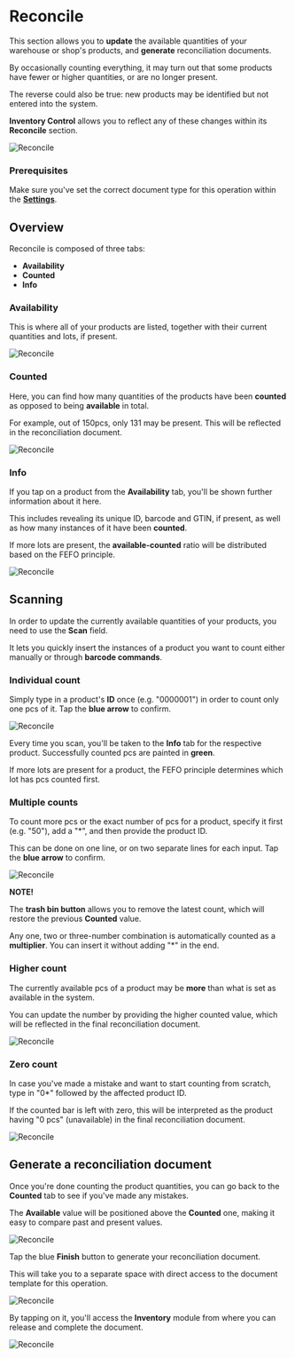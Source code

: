 # Reconcile

This section allows you to **update** the available quantities of your warehouse or shop's products, and **generate** reconciliation documents.

By occasionally counting everything, it may turn out that some products have fewer or higher quantities, or are no longer present.

The reverse could also be true: new products may be identified but not entered into the system.

**Inventory Control** allows you to reflect any of these changes within its **Reconcile** section.

![Reconcile](pictures/reconcile-section.png)

### Prerequisites

Make sure you've set the correct document type for this operation within the **[Settings](settings.md)**.

## Overview

Reconcile is composed of three tabs:

* **Availability**
* **Counted**
* **Info**

### Availability

This is where all of your products are listed, together with their current quantities and lots, if present.

![Reconcile](pictures/availability_reconcile.png)

### Counted

Here, you can find how many quantities of the products have been **counted** as opposed to being **available** in total.

For example, out of 150pcs, only 131 may be present. This will be reflected in the reconciliation document.

![Reconcile](pictures/counted_reconcile.png)

### Info

If you tap on a product from the **Availability** tab, you'll be shown further information about it here. 

This includes revealing its unique ID, barcode and GTIN, if present, as well as how many instances of it have been **counted**.

If more lots are present, the **available-counted** ratio will be distributed based on the FEFO principle.

![Reconcile](pictures/info_reconcile.png)

## Scanning

In order to update the currently available quantities of your products, you need to use the **Scan** field.

It lets you quickly insert the instances of a product you want to count either manually or through **barcode commands**.

### Individual count

Simply type in a product's **ID** once (e.g. "0000001") in order to count only one pcs of it. Tap the **blue arrow** to confirm.

![Reconcile](pictures/count_one_reconcile.png)

Every time you scan, you'll be taken to the **Info** tab for the respective product. Successfully counted pcs are painted in **green**.

If more lots are present for a product, the FEFO principle determines which lot has pcs counted first.

### Multiple counts

To count more pcs or the exact number of pcs for a product, specify it first (e.g. "50"), add a "*", and then provide the product ID. 

This can be done on one line, or on two separate lines for each input. Tap the **blue arrow** to confirm.

![Reconcile](pictures/count_fifty_reconcile.png)

**NOTE!**

The **trash bin button** allows you to remove the latest count, which will restore the previous **Counted** value.

Any one, two or three-number combination is automatically counted as a **multiplier**. You can insert it without adding "*" in the end.

### Higher count

The currently available pcs of a product may be **more** than what is set as available in the system.

You can update the number by providing the higher counted value, which will be reflected in the final reconciliation document.

![Reconcile](pictures/count_higher_reconcile.png)

### Zero count

In case you've made a mistake and want to start counting from scratch, type in "0*" followed by the affected product ID.

If the counted bar is left with zero, this will be interpreted as the product having "0 pcs" (unavailable) in the final reconciliation document.

![Reconcile](pictures/count_zero_reconcile.png)

## Generate a reconciliation document

Once you're done counting the product quantities, you can go back to the **Counted** tab to see if you've made any mistakes.

The **Available** value will be positioned above the **Counted** one, making it easy to compare past and present values.

![Reconcile](pictures/info_reconciles_final.png)

Tap the blue **Finish** button to generate your reconciliation document.

This will take you to a separate space with direct access to the document template for this operation.

![Reconcile](pictures/reconcile_document.png)

By tapping on it, you'll access the **Inventory** module from where you can release and complete the document.

![Reconcile](pictures/reconciled_document.png)
